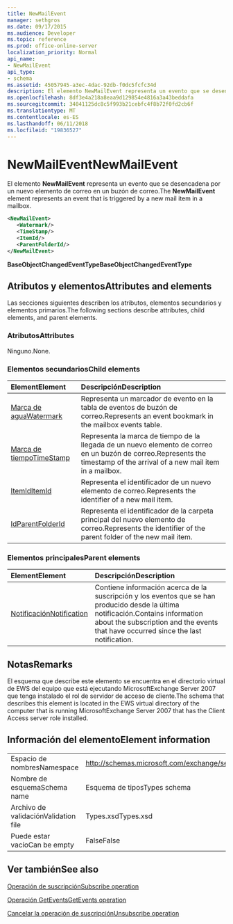 ```yaml
---
title: NewMailEvent
manager: sethgros
ms.date: 09/17/2015
ms.audience: Developer
ms.topic: reference
ms.prod: office-online-server
localization_priority: Normal
api_name:
- NewMailEvent
api_type:
- schema
ms.assetid: 45057945-a3ec-4dac-92db-f0dc5fcfc34d
description: El elemento NewMailEvent representa un evento que se desencadena por un nuevo elemento de correo en un buzón de correo.
ms.openlocfilehash: 8df3e4a218a8eaa9d129854e4816a3a43beddafa
ms.sourcegitcommit: 34041125dc8c5f993b21cebfc4f8b72f0fd2cb6f
ms.translationtype: MT
ms.contentlocale: es-ES
ms.lasthandoff: 06/11/2018
ms.locfileid: "19836527"
---
```

# <a name="newmailevent"></a><span data-ttu-id="8688a-103">NewMailEvent</span><span class="sxs-lookup"><span data-stu-id="8688a-103">NewMailEvent</span></span>

<span data-ttu-id="8688a-104">El elemento **NewMailEvent** representa un evento que se desencadena por un nuevo elemento de correo en un buzón de correo.</span><span class="sxs-lookup"><span data-stu-id="8688a-104">The **NewMailEvent** element represents an event that is triggered by a new mail item in a mailbox.</span></span> 
  
```xml
<NewMailEvent>
   <Watermark/>
   <TimeStamp/>
   <ItemId/>
   <ParentFolderId/>
</NewMailEvent>
```

 <span data-ttu-id="8688a-105">**BaseObjectChangedEventType**</span><span class="sxs-lookup"><span data-stu-id="8688a-105">**BaseObjectChangedEventType**</span></span>
## <a name="attributes-and-elements"></a><span data-ttu-id="8688a-106">Atributos y elementos</span><span class="sxs-lookup"><span data-stu-id="8688a-106">Attributes and elements</span></span>

<span data-ttu-id="8688a-107">Las secciones siguientes describen los atributos, elementos secundarios y elementos primarios.</span><span class="sxs-lookup"><span data-stu-id="8688a-107">The following sections describe attributes, child elements, and parent elements.</span></span>
  
### <a name="attributes"></a><span data-ttu-id="8688a-108">Atributos</span><span class="sxs-lookup"><span data-stu-id="8688a-108">Attributes</span></span>

<span data-ttu-id="8688a-109">Ninguno.</span><span class="sxs-lookup"><span data-stu-id="8688a-109">None.</span></span>
  
### <a name="child-elements"></a><span data-ttu-id="8688a-110">Elementos secundarios</span><span class="sxs-lookup"><span data-stu-id="8688a-110">Child elements</span></span>

|<span data-ttu-id="8688a-111">**Element**</span><span class="sxs-lookup"><span data-stu-id="8688a-111">**Element**</span></span>|<span data-ttu-id="8688a-112">**Descripción**</span><span class="sxs-lookup"><span data-stu-id="8688a-112">**Description**</span></span>|
|:-----|:-----|
|[<span data-ttu-id="8688a-113">Marca de agua</span><span class="sxs-lookup"><span data-stu-id="8688a-113">Watermark</span></span>](watermark.md) <br/> |<span data-ttu-id="8688a-114">Representa un marcador de evento en la tabla de eventos de buzón de correo.</span><span class="sxs-lookup"><span data-stu-id="8688a-114">Represents an event bookmark in the mailbox events table.</span></span>  <br/> |
|[<span data-ttu-id="8688a-115">Marca de tiempo</span><span class="sxs-lookup"><span data-stu-id="8688a-115">TimeStamp</span></span>](timestamp.md) <br/> |<span data-ttu-id="8688a-116">Representa la marca de tiempo de la llegada de un nuevo elemento de correo en un buzón de correo.</span><span class="sxs-lookup"><span data-stu-id="8688a-116">Represents the timestamp of the arrival of a new mail item in a mailbox.</span></span>  <br/> |
|[<span data-ttu-id="8688a-117">ItemId</span><span class="sxs-lookup"><span data-stu-id="8688a-117">ItemId</span></span>](itemid.md) <br/> |<span data-ttu-id="8688a-118">Representa el identificador de un nuevo elemento de correo.</span><span class="sxs-lookup"><span data-stu-id="8688a-118">Represents the identifier of a new mail item.</span></span>  <br/> |
|[<span data-ttu-id="8688a-119">Id</span><span class="sxs-lookup"><span data-stu-id="8688a-119">ParentFolderId</span></span>](parentfolderid.md) <br/> |<span data-ttu-id="8688a-120">Representa el identificador de la carpeta principal del nuevo elemento de correo.</span><span class="sxs-lookup"><span data-stu-id="8688a-120">Represents the identifier of the parent folder of the new mail item.</span></span>  <br/> |
   
### <a name="parent-elements"></a><span data-ttu-id="8688a-121">Elementos principales</span><span class="sxs-lookup"><span data-stu-id="8688a-121">Parent elements</span></span>

|<span data-ttu-id="8688a-122">**Element**</span><span class="sxs-lookup"><span data-stu-id="8688a-122">**Element**</span></span>|<span data-ttu-id="8688a-123">**Descripción**</span><span class="sxs-lookup"><span data-stu-id="8688a-123">**Description**</span></span>|
|:-----|:-----|
|[<span data-ttu-id="8688a-124">Notificación</span><span class="sxs-lookup"><span data-stu-id="8688a-124">Notification</span></span>](notification-ex15websvcsotherref.md) <br/> |<span data-ttu-id="8688a-125">Contiene información acerca de la suscripción y los eventos que se han producido desde la última notificación.</span><span class="sxs-lookup"><span data-stu-id="8688a-125">Contains information about the subscription and the events that have occurred since the last notification.</span></span>  <br/> |
   
## <a name="remarks"></a><span data-ttu-id="8688a-126">Notas</span><span class="sxs-lookup"><span data-stu-id="8688a-126">Remarks</span></span>

<span data-ttu-id="8688a-127">El esquema que describe este elemento se encuentra en el directorio virtual de EWS del equipo que está ejecutando MicrosoftExchange Server 2007 que tenga instalado el rol de servidor de acceso de cliente.</span><span class="sxs-lookup"><span data-stu-id="8688a-127">The schema that describes this element is located in the EWS virtual directory of the computer that is running MicrosoftExchange Server 2007 that has the Client Access server role installed.</span></span>
  
## <a name="element-information"></a><span data-ttu-id="8688a-128">Información del elemento</span><span class="sxs-lookup"><span data-stu-id="8688a-128">Element information</span></span>

|||
|:-----|:-----|
|<span data-ttu-id="8688a-129">Espacio de nombres</span><span class="sxs-lookup"><span data-stu-id="8688a-129">Namespace</span></span>  <br/> |http://schemas.microsoft.com/exchange/services/2006/types  <br/> |
|<span data-ttu-id="8688a-130">Nombre de esquema</span><span class="sxs-lookup"><span data-stu-id="8688a-130">Schema name</span></span>  <br/> |<span data-ttu-id="8688a-131">Esquema de tipos</span><span class="sxs-lookup"><span data-stu-id="8688a-131">Types schema</span></span>  <br/> |
|<span data-ttu-id="8688a-132">Archivo de validación</span><span class="sxs-lookup"><span data-stu-id="8688a-132">Validation file</span></span>  <br/> |<span data-ttu-id="8688a-133">Types.xsd</span><span class="sxs-lookup"><span data-stu-id="8688a-133">Types.xsd</span></span>  <br/> |
|<span data-ttu-id="8688a-134">Puede estar vacío</span><span class="sxs-lookup"><span data-stu-id="8688a-134">Can be empty</span></span>  <br/> |<span data-ttu-id="8688a-135">False</span><span class="sxs-lookup"><span data-stu-id="8688a-135">False</span></span>  <br/> |
   
## <a name="see-also"></a><span data-ttu-id="8688a-136">Ver también</span><span class="sxs-lookup"><span data-stu-id="8688a-136">See also</span></span>



[<span data-ttu-id="8688a-137">Operación de suscripción</span><span class="sxs-lookup"><span data-stu-id="8688a-137">Subscribe operation</span></span>](subscribe-operation.md)
  
[<span data-ttu-id="8688a-138">Operación GetEvents</span><span class="sxs-lookup"><span data-stu-id="8688a-138">GetEvents operation</span></span>](getevents-operation.md)
  
[<span data-ttu-id="8688a-139">Cancelar la operación de suscripción</span><span class="sxs-lookup"><span data-stu-id="8688a-139">Unsubscribe operation</span></span>](unsubscribe-operation.md)

